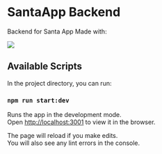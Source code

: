 # SantaApp Backend

Backend for Santa App Made with:

<img src="https://skillicons.dev/icons?i=ts,express,mysql" />

## Available Scripts

In the project directory, you can run:

### `npm run start:dev`

Runs the app in the development mode.\
Open [http://localhost:3001](http://localhost:3001) to view it in the browser.

The page will reload if you make edits.\
You will also see any lint errors in the console.
